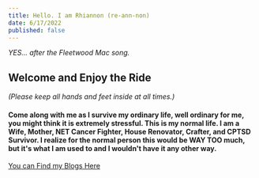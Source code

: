 ```yaml
---
title: Hello. I am Rhiannon (re-ann-non)
date: 6/17/2022
published: false
---
```

*YES... after the Fleetwood Mac song.*

##  Welcome and Enjoy the Ride 
*(Please keep all hands and feet inside at all times.)* 

#### Come along with me as I survive my ordinary life, well ordinary for me, you might think it is extremely stressful. This is my normal life. I am a Wife, Mother, NET Cancer Fighter, House Renovator, Crafter, and CPTSD Survivor.  I realize for the normal person this would be WAY TOO much, but it's what I am used to and I wouldn't have it any other way.

[You can Find my Blogs Here](/all-posts/)